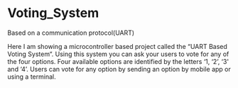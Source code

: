 # Voting_System
Based on a communication protocol(UART)

Here I am showing a microcontroller based project called the “UART Based Voting System“. Using this system you can ask your users to vote for any of the four options. Four available options are identified by the letters ‘1, ‘2’, ‘3' and ‘4’. Users can vote for any option by sending an option by mobile app or using a terminal.
